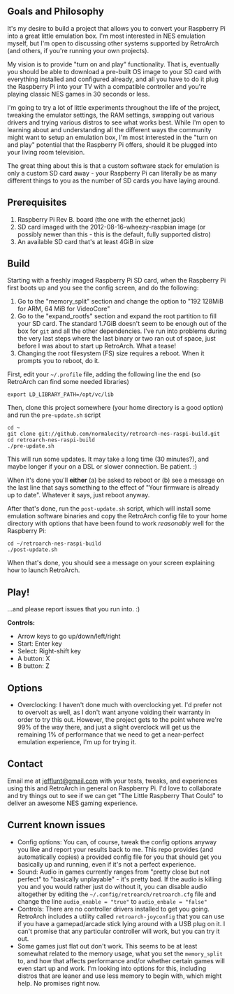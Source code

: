 ## Goals and Philosophy

It's my desire to build a project that allows you to convert your Raspberry Pi into a great little emulation box. I'm most interested in NES emulation myself, but I'm open to discussing other systems supported by RetroArch (and others, if you're running your own projects).

My vision is to provide "turn on and play" functionality. That is, eventually you should be able to download a pre-built OS image to your SD card with everything installed and configured already, and all you have to do it plug the Raspberry Pi into your TV with a compatible controller and you're playing classic NES games in 30 seconds or less.

I'm going to try a lot of little experiments throughout the life of the project, tweaking the emulator settings, the RAM settings, swapping out various drivers and trying various distros to see what works best. While I'm open to learning about and understanding all the different ways the community might want to setup an emulation box, I'm most interested in the "turn on and play" potential that the Raspberry Pi offers, should it be plugged into your living room television.

The great thing about this is that a custom software stack for emulation is only a custom SD card away - your Raspberry Pi can literally be as many different things to you as the number of SD cards you have laying around.

## Prerequisites

1. Raspberry Pi Rev B. board (the one with the ethernet jack)
2. SD card imaged with the 2012-08-16-wheezy-raspbian image (or possibly newer than this - this is the default, fully supported distro)
3. An available SD card that's at least 4GiB in size

## Build

Starting with a freshly imaged Raspberry Pi SD card, when the Raspberry Pi first boots up and you see the config screen, and do the following:

1. Go to the "memory_split" section and change the option to "192 128MiB for ARM, 64 MiB for VideoCore"
2. Go to the "expand_rootfs" section and expand the root partition to fill your SD card. The standard 1.7GiB doesn't seem to be enough out of the box for `git` and all the other dependencies. I've run into problems during the very last steps where the last binary or two ran out of space, just before I was about to start up RetroArch. What a tease!
3. Changing the root filesystem (FS) size requires a reboot. When it prompts you to reboot, do it.

First, edit your `~/.profile` file, adding the following line the end (so RetroArch can find some needed libraries)

    export LD_LIBRARY_PATH=/opt/vc/lib

Then, clone this project somewhere (your home directory is a good option) and run the `pre-update.sh` script

    cd ~
    git clone git://github.com/normalocity/retroarch-nes-raspi-build.git
    cd retroarch-nes-raspi-build
    ./pre-update.sh

This will run some updates. It may take a long time (30 minutes?), and maybe longer if your on a DSL or slower connection. Be patient. :)

When it's done you'll **either** (a) be asked to reboot or (b) see a message on the last line that says something to the effect of "Your firmware is already up to date". Whatever it says, just reboot anyway.

After that's done, run the `post-update.sh` script, which will install some emulation software binaries and copy the RetroArch config file to your home directory with options that have been found to work *reasonably* well for the Raspberry Pi:

    cd ~/retroarch-nes-raspi-build
    ./post-update.sh
    
When that's done, you should see a message on your screen explaining how to launch RetroArch.

## Play!

...and please report issues that you run into. :)

**Controls:**

* Arrow keys to go up/down/left/right
* Start: Enter key
* Select: Right-shift key
* A button: X
* B button: Z

## Options

* Overclocking: I haven't done much with overclocking yet. I'd prefer not to overvolt as well, as I don't want anyone voiding their warranty in order to try this out. However, the project gets to the point where we're 99% of the way there, and just a slight overclock will get us the remaining 1% of performance that we need to get a near-perfect emulation experience, I'm up for trying it.

## Contact

Email me at jefflunt@gmail.com with your tests, tweaks, and experiences using this and RetroArch in general on Raspberry Pi. I'd love to collaborate and try things out to see if we can get "The Little Raspberry That Could" to deliver an awesome NES gaming experience.

## Current known issues

* Config options: You can, of course, tweak the config options anyway you like and report your results back to me. This repo provides (and automatically copies) a provided config file for you that should get you basically up and running, even if it's not a perfect experience.
* Sound: Audio in games currently ranges from "pretty close but not perfect" to "basically unplayable" - it's pretty bad. If the audio is killing you and you would rather just do without it, you can disable audio altogether by editing the `~/.config/retroarch/retroarch.cfg` file and change the line `audio_enable = "true"` to `audio_enbale = "false"`
* Controls: There are no controller drivers installed to get you going. RetroArch includes a utility called `retroarch-joyconfig` that you can use if you have a gamepad/arcade stick lying around with a USB plug on it. I can't promise that any particular controller will work, but you can try it out.
* Some games just flat out don't work. This seems to be at least somewhat related to the memory usage, what you set the `memory_split` to, and how that affects performance and/or whether certain games will even start up and work. I'm looking into options for this, including distros that are leaner and use less memory to begin with, which might help. No promises right now.